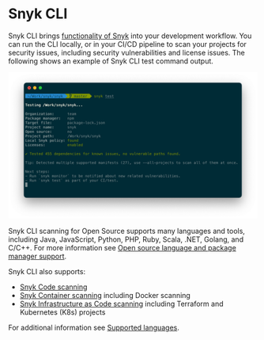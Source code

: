 # Snyk CLI

Snyk CLI brings [functionality of Snyk](https://docs.snyk.io/introducing-snyk#snyk-products) into your development workflow. You can run the CLI locally, or in your CI/CD pipeline to scan your projects for security issues, including security vulnerabilities and license issues. The following shows an example of Snyk CLI test command output.

![Snyk CLI test command output](<../../.gitbook/assets/snyk cli 1.png>)

Snyk CLI scanning for Open Source supports many languages and tools, including Java,  JavaScript, Python, PHP, Ruby, Scala, .NET, Golang, and C/C++. For more information see [Open source language and package manager support](broken-reference).

Snyk CLI also supports:

* [Snyk Code scanning](broken-reference)
* [Snyk Container scanning](broken-reference) including Docker scanning
* [Snyk Infrastructure as Code scanning](broken-reference) including Terraform and Kubernetes (K8s) projects

For additional information see [Supported languages](https://docs.snyk.io/introducing-snyk/snyk-languages-and-integrations#supported-languages).
